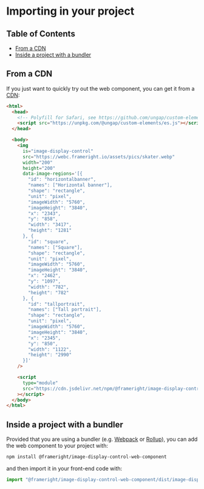 # Importing in your project

## Table of Contents

<!-- toc -->

- [From a CDN](#from-a-cdn)
- [Inside a project with a bundler](#inside-a-project-with-a-bundler)

<!-- tocstop -->

## From a CDN

If you just want to quickly try out the web component, you can get it from a
[CDN](https://cdn.jsdelivr.net/npm/@frameright/image-display-control-web-component/):

```html
<html>
  <head>
    <!-- Polyfill for Safari, see https://github.com/ungap/custom-elements -->
    <script src="https://unpkg.com/@ungap/custom-elements/es.js"></script>
  </head>

  <body>
    <img
      is="image-display-control"
      src="https://webc.frameright.io/assets/pics/skater.webp"
      width="200"
      height="200"
      data-image-regions='[{
        "id": "horizontalbanner",
        "names": ["Horizontal banner"],
        "shape": "rectangle",
        "unit": "pixel",
        "imageWidth": "5760",
        "imageHeight": "3840",
        "x": "2343",
        "y": "858",
        "width": "3417",
        "height": "1281"
      }, {
        "id": "square",
        "names": ["Square"],
        "shape": "rectangle",
        "unit": "pixel",
        "imageWidth": "5760",
        "imageHeight": "3840",
        "x": "2462",
        "y": "1097",
        "width": "782",
        "height": "782"
      }, {
        "id": "tallportrait",
        "names": ["Tall portrait"],
        "shape": "rectangle",
        "unit": "pixel",
        "imageWidth": "5760",
        "imageHeight": "3840",
        "x": "2345",
        "y": "850",
        "width": "1122",
        "height": "2990"
      }]'
    />

    <script
      type="module"
      src="https://cdn.jsdelivr.net/npm/@frameright/image-display-control-web-component@0.0.7/dist/image-display-control.min.js"
    ></script>
  </body>
</html>
```

## Inside a project with a bundler

Provided that you are using a bundler (e.g. [Webpack](https://webpack.js.org/)
or [Rollup](https://rollupjs.org/)), you can add the web component to your
project with:

```bash
npm install @frameright/image-display-control-web-component
```

and then import it in your front-end code with:

```js
import "@frameright/image-display-control-web-component/dist/image-display-control.js";
```
